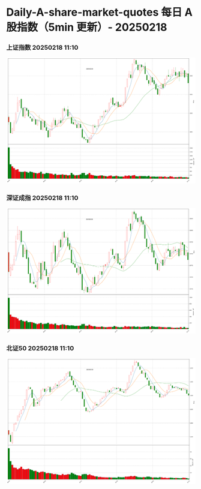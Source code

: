 
# Daily-A-share-market-quotes 每日 A 股指数（5min 更新）- 20250218

### 上证指数 20250218 11:10
![](./fig/2025/2/20250218-sh000001.png)

### 深证成指 20250218 11:10
![](./fig/2025/2/20250218-sz399001.png)

### 北证50 20250218 11:10
![](./fig/2025/2/20250218-bj899050.png)
